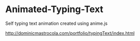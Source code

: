 # Animated-Typing-Text
Self typing text animation created using anime.js

http://dominicmastrocola.com/portfolio/typingText/index.html
